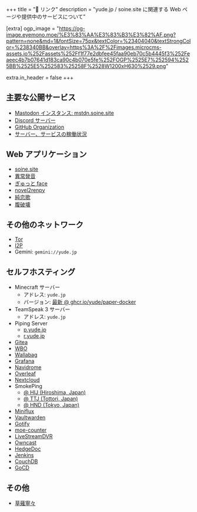 +++
title = "📎 リンク"
description = "yude.jp / soine.site に関連する Web ページや提供中のサービスについて"

[extra]
ogp_image = "https://og-image.eyemono.moe/%E3%83%AA%E3%83%B3%E3%82%AF.png?pattern=none&md=1&fontSize=75px&textColor=%23404040&textStrongColor=%238340BB&overlay=https%3A%2F%2Fimages.microcms-assets.io%252Fassets%252Ff1f77e2dbfee45faa90eb70c5b4445f3%252Feaeec4b7b07641d183ca90c4b070e5fe%252FOGP%2525E7%252594%2525BB%2525E5%252583%25258F%2528W1200xH630%2529.png"

extra.in_header = false
+++

## 主要な公開サービス

- [Mastodon インスタンス: mstdn.soine.site](https://mstdn.soine.site)
- [Discord サーバー](https://discord.gg/X6srY7X)
- [GitHub Organization](https://github.com/yudejp)
- [サーバー、サービスの稼働状況](https://status.yude.jp)

## Web アプリケーション

- [soine.site](https://soine.site)
- [異常発音](https://weird-pronounciation.vercel.app/)
- [ぎゅっと face](https://gyutto-face-yude.vercel.app/)
- [novel2renpy](https://novel2renpy.vercel.app/)
- [純恋歌](https://junrenka-randomizer.vercel.app/)
- [腹破壊](https://stomach-breaker.vercel.app/)

## その他のネットワーク

- [Tor](http://yudejpwxp2cziclocqjfd55ucw2dh6ncswopluh7exwusjlfkvkwhwqd.onion)
- [I2P](http://yude.i2p/?i2paddresshelper=idabfrazqbh7upvo2f5hx3ajpqglrwny66qbvcoatfqoq64ifiaq.b32.i2p)
- Gemini: <code>gemini://yude.jp</code>

## セルフホスティング

- Minecraft サーバー
  - アドレス: `yude.jp`
  - バージョン: [最新 @ ghcr.io/yude/paper-docker](https://github.com/yudejp/paper-docker)
- TeamSpeak 3 サーバー
  - アドレス: `yude.jp`
- Piping Server
  - [p.yude.jp](https://p.yude.jp/)
  - [r.yude.jp](https://r.yude.jp/)
- [Gitea](https://git.soine.site/)
- [WBO](https://board.soine.site/)
- [Wallabag](https://wallabag.soine.site/)
- [Grafana](https://grafana.yude.jp/)
- [Navidrome](https://navidrome.yude.jp/)
- [Overleaf](https://overleaf.yude.jp/)
- [Nextcloud](https://nc.soine.site/)
- SmokePing
  - [@ HIJ (Hiroshima, Japan)](https://smokeping-hij.yude.jp)
  - [@ TTJ (Tottori, Japan)](https://smokeping-ttj.yude.jp)
  - [@ HND (Tokyo, Japan)](https://smokeping-hnd.yude.jp)
- [Miniflux](https://miniflux.soine.site/)
- [Vaultwarden](https://vault.yude.jp/)
- [Gotify](https://gotify.yude.jp/)
- [moe-counter](https://moe-counter.yude.jp/)
- [LiveStreamDVR](https://liverec.yude.jp/)
- [Owncast](https://live.yude.jp/)
- [HedgeDoc](https://docs.soine.site/)
- [Jenkins](https://jenkins.yude.jp/)
- [CouchDB](https://couch.yude.jp/)
- [GoCD](https://gocd.yude.jp/)

## その他

- [草薙寧々](https://pjsekai.sega.jp/character/unite04/nene/index.html)
